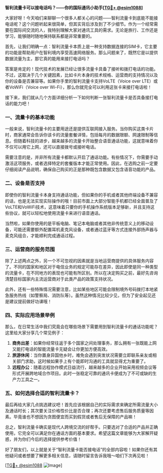 **智利流量卡可以接电话吗？——你的国际通讯小助手[[TG💪+ @esim1088](https://t.me/s/esim1088)]**

大家好呀！今天咱们来聊聊一个很多人都关心的问题——智利流量卡到底能不能接电话呢？这个问题听起来很简单，但其实背后涉及到了不少细节。作为一个经常需要在国际间交流的人，我特别理解大家对通讯工具的需求。无论是旅行、工作还是学习，能够随时随地保持联系都是非常重要的。

首先，让我们明确一点：智利流量卡本质上是一种支持数据连接的SIM卡，它主要的功能是帮助用户在智利境内享受高速网络服务。那么问题来了，既然它是以提供数据流量为主，那它真的能用来接打电话吗？

答案是肯定的！现代技术的发展已经让很多流量卡具备了接听和拨打电话的功能。不过，这取决于几个关键因素，比如卡片本身的技术规格、运营商的支持情况以及你的设备是否兼容等。如果你手里的智利流量卡支持VoLTE（Voice over LTE）或者VoWiFi（Voice over Wi-Fi），那么你就完全可以利用这张卡来接打电话啦！

接下来，我们就从几个方面详细分析一下如何判断一张智利流量卡是否具备接打电话的能力吧！

### 一、流量卡的基本功能

一般来说，智利流量卡的主要用途还是提供互联网接入服务。当你购买这类卡片时，商家通常会告诉你该卡的流量套餐详情，包括每月的数据限额、网速限制等信息。但随着科技的进步，越来越多的流量卡开始整合语音通话功能，这就意味着你不仅可以用它上网，还可以直接拨号或接听电话。

需要注意的是，并非所有流量卡都默认开启了通话功能。有些情况下，你需要手动激活这项服务，或者选择特定的套餐版本才能正常使用。因此，在选购之前一定要仔细阅读产品说明，确保自己购买的正是那种既包含数据又包含语音功能的产品。

### 二、设备是否支持

即使你的智利流量卡本身支持通话功能，但如果你的手机或者其他终端设备不兼容的话，也是无法实现实际操作的哦！目前市面上大部分智能手机都已经全面普及了VoLTE和VoWiFi技术，这意味着只要你的手机操作系统版本足够新，并且支持这些协议，就可以轻松地使用流量卡来进行语音通话。

当然啦，如果你使用的是平板电脑、笔记本电脑或者其他非传统意义上的移动设备，可能还需要额外配置耳机麦克风设备，或者通过蓝牙等方式连接外部扬声器与麦克风组合，才能顺利完成通话过程。

### 三、运营商的服务范围

除了上述两点之外，另一个不可忽视的因素就是当地运营商提供的具体服务内容了。不同的国家和地区对于电信业务的规定可能存在差异，因此即使是同一种类型的流量卡，在不同地方的表现也可能有所区别。所以在决定购买之前，最好先咨询清楚目标国家内主流运营商对于此类产品的政策支持状况。

此外，还有一些特殊情况需要注意，比如某些地区可能会限制境外号码拨打本地紧急服务热线（如警察局、消防队等）。虽然这种情况比较少见，但为了安全起见还是建议提前做好功课哦！

### 四、实际应用场景举例

那么，在日常生活中我们究竟会在哪些场景下需要用到智利流量卡的通话功能呢？这里给大家分享几个常见例子：

1. **商务出差**：如果你经常往返于多个国家之间处理事务，那么拥有一张既能上网又能打电话的智能流量卡无疑会让你更加方便高效。
2. **旅游休闲**：当你置身异国他乡时，难免会遇到突发状况需要立即联系亲友或相关部门求助，这时候如果手上有个能即时沟通的工具就显得尤为重要了。
3. **远程办公**：随着远程协作模式日益流行，越来越多的企业开始采用视频会议等形式开展跨地域合作项目。此时一张稳定可靠的通讯卡便成为了不可或缺的生产力工具之一。

### 五、如何选择合适的智利流量卡？

最后再给大家几点挑选建议吧！首先应该根据自己的实际需求来确定所需流量大小及通话时长；其次要关注价格性价比是否合理；再次还要考虑售后服务质量等因素。毕竟谁也不想因为贪图便宜而买到假货或者售后无保障的产品嘛！

总之，智利流量卡确实是现代人跨境交流的好帮手。只要选对了合适的产品并正确使用，它完全可以满足你在通话方面的基本要求。希望这篇文章能够为大家解开疑惑，并为你们今后的选择提供参考价值！

好了朋友们，以上就是关于“智利流量卡能否接电话”的全部内容啦！如果你还有其他疑问或者想要了解更多相关信息，请随时留言告诉我哦～咱们下次再见啦！

[[TG💪+ @esim1088](https://t.me/s/esim1088) ![Image](https://i.postimg.cc/4NQfJmqS/Snipaste-2025-05-13-00-14-12.png)]